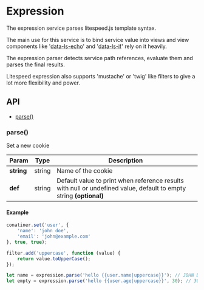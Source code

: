 # Expression

The expression service parses litespeed.js template syntax.

The main use for this service is to bind service value into views and view components like '[data-ls-echo](/docs/views/echo.md)' and '[data-ls-if](/docs/views/if.md)' rely on it heavily.

The expression parser detects service path references, evaluate them and parses the final results.

Litespeed expression also supports 'mustache' or 'twig' like filters to give a lot more flexibility and power. 

## API

- [parse()](#parse)

### parse()

Set a new cookie

Param | Type | Description
--- | --- | ---
**string** | string | Name of the cookie
**def** | string | Default value to print when reference results with null or undefined value, default to empty string **(optional)**

#### Example

```js
conatiner.set('user', {
    'name': 'john doe',
    'email': 'john@example.com'
}, true, true);

filter.add('uppercase', function (value) {
    return value.toUpperCase();
});

let name = expression.parse('hello {{user.name|uppercase}}'); // JOHN DOE
let empty = expression.parse('hello {{user.age|uppercase}}', 30); // 30
```